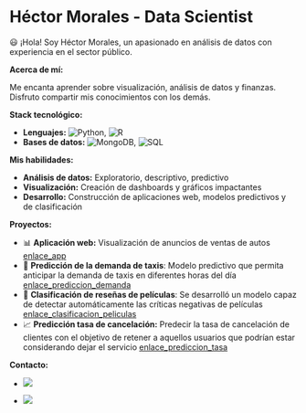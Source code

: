  # Héctor Morales - Data Scientist
 
:smiley: ¡Hola! Soy Héctor Morales, un apasionado en análisis de datos con experiencia en el sector público. 

**Acerca de mí:**

Me encanta aprender sobre visualización, análisis de datos y finanzas. Disfruto compartir mis conocimientos con los demás.

**Stack tecnológico:**

* **Lenguajes:** ![Python](https://img.shields.io/badge/Python-3776AB?style=for-the-badge&logo=python&logoColor=white), ![R](https://img.shields.io/badge/R-276DC3?style=for-the-badge&logo=r&logoColor=white)
* **Bases de datos:** ![MongoDB](https://img.shields.io/badge/MongoDB-47A248?style=for-the-badge&logo=mongodb&logoColor=white), ![SQL](https://img.shields.io/badge/MySQL-6DB33F?style=for-the-badge&logo=mysql&logoColor=white)

**Mis habilidades:**

- **Análisis de datos:** Exploratorio, descriptivo, predictivo
- **Visualización:** Creación de dashboards y gráficos impactantes
- **Desarrollo:** Construcción de aplicaciones web, modelos predictivos y de clasificación

**Proyectos:**

* :bar_chart: **Aplicación web:** Visualización de anuncios de ventas de autos [enlace_app]
* :taxi: **Predicción de la demanda de taxis**: Modelo predictivo que permita anticipar la demanda de taxis en diferentes horas del día [enlace_prediccion_demanda]
* :movie_camera: **Clasificación de reseñas de películas**: Se desarrolló un modelo capaz de detectar automáticamente las críticas negativas de películas [enlace_clasificacion_peliculas]
* :chart_with_upwards_trend: **Predicción tasa de cancelación:** Predecir la tasa de cancelación de clientes con el objetivo de retener a aquellos usuarios que podrían estar considerando dejar el servicio [enlace_prediccion_tasa]

**Contacto:**

* [![](https://img.shields.io/badge/Correo-hector.rld@comunidad.unam.mx-30B980?style=for-the-badge&logo=minutemailer&logoColor=white)](mailto:hector.rld@comunidad.unam.mx)
* [![](https://img.shields.io/badge/LinkedIn-Hector_Morales_O-0077B5?style=for-the-badge&logo=linkedin&logoColor=white)](https://www.linkedin.com/in/hector-morales-o/)



   [enlace_app]: <https://appweb-iarp.onrender.com>
   [enlace_prediccion_demanda]: <https://github.com/HectorMoralesO/prediccion_demanda_taxis>
   [enlace_clasificacion_peliculas]: <https://github.com/HectorMoralesO/clasificacion_resena_peliculas>
   [enlace_prediccion_tasa]: <https://github.com/HectorMoralesO/prediccion_tasa_cancelacion>

